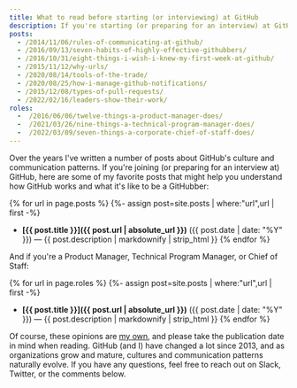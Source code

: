 ```yaml
---
title: What to read before starting (or interviewing) at GitHub
description: If you're starting (or preparing for an interview) at GitHub, here are a number posts to help you understand how GitHub works and what it's like to be a GitHubber.
posts:
  - /2014/11/06/rules-of-communicating-at-github/
  - /2016/09/13/seven-habits-of-highly-effective-githubbers/
  - /2016/10/31/eight-things-i-wish-i-knew-my-first-week-at-github/
  - /2015/11/12/why-urls/
  - /2020/08/14/tools-of-the-trade/
  - /2020/08/25/how-i-manage-github-notifications/
  - /2015/12/08/types-of-pull-requests/
  - /2022/02/16/leaders-show-their-work/
roles:
  -  /2016/06/06/twelve-things-a-product-manager-does/
  -  /2021/03/26/nine-things-a-technical-program-manager-does/
  -  /2022/03/09/seven-things-a-corporate-chief-of-staff-does/
---
```


Over the years I've written a number of posts about GitHub's culture and communication patterns. If you're joining (or preparing for an interview at) GitHub, here are some of my favorite posts that might help you understand how GitHub works and what it's like to be a GitHubber:

{% for url in page.posts %}
{%- assign post=site.posts | where:"url",url | first -%}
* **[{{ post.title }}]({{ post.url | absolute_url }})** ({{ post.date | date: "%Y" }}) — {{ post.description | markdownify | strip_html }}
{% endfor %}

And if you're a Product Manager, Technical Program Manager, or Chief of Staff:

{% for url in page.roles %}
{%- assign post=site.posts | where:"url",url | first -%}
* **[{{ post.title }}]({{ post.url | absolute_url }})** ({{ post.date | date: "%Y" }}) — {{ post.description | markdownify | strip_html }}
{% endfor %}

Of course, these opinions are [my own](https://ben.balter.com/fine-print/), and please take the publication date in mind when reading. GitHub (and I) have changed a lot since 2013, and as organizations grow and mature, cultures and communication patterns naturally evolve. If you have any questions, feel free to reach out on Slack, Twitter, or the comments below.
